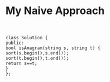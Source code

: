 # **My Naive Approach**
​
```
class Solution {
public:
bool isAnagram(string s, string t) {
sort(s.begin(),s.end());
sort(t.begin(),t.end());
return s==t;
}
};
```